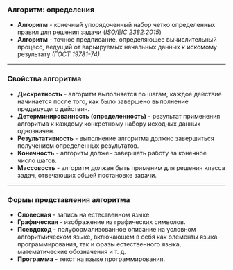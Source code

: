 ### **Алгоритм: определения**
- **Алгоритм** - конечный упорядоченный набор четко определенных правил для решения задачи (*ISO/EIC 2382:2015*)
- **Алгоритм** - точное предписание, определяющее вычислительный процесс, ведущий от варьируемых начальных данных к искомому результату *(ГОСТ 19781-74)*
****
### **Свойства алгоритма**
- **Дискретность** - алгоритм выполняется по шагам, каждое действие начинается после того, как было завершено выполнение предыдущего действия.
- **Детерминированность (определенность)** - результат применения алгоритма к каждому конкретному набору исходных данных однозначен.
- **Результативность** - выполнение алгоритма должно завершиться получением определенных результатов. 
- **Конечность** - алгоритм должен завершать работу за конечное число шагов.
- **Массовость** - алгоритм должен быть применим для решения класса задач, отвечающих общей постановке задачи. 
****
### **Формы представления алгоритма**
- **Словесная** - запись на естественном языке.
- **Графическая** - изображение из графических символов.
- **Псевдокод** - полуформализованное описание на условном алгоритмическом языке, включающем в себя как элементы языка программирования, так и фразы естественного языка, математические обозначения и т. д.
- **Программа** - текст на языке программирования.